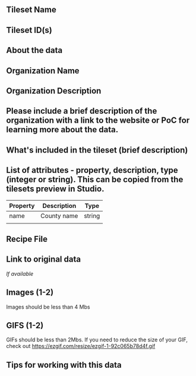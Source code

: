 ## Tileset Name

## Tileset ID(s)

## About the data

## Organization Name

## Organization Description

## Please include a brief description of the organization with a link to the website or PoC for learning more about the data.

## What's included in the tileset (brief description)

## List of attributes - property, description, type (integer or string). This can be copied from the tilesets preview in Studio.

| Property | Description | Type |
| --- | --- | ----
| name | County name | string |
| | | |

## Recipe File

## Link to original data 

_If available_

## Images (1-2)

Images should be less than 4 Mbs

## GIFS (1-2) 

GIFs should be less than 2Mbs. If you need to reduce the size of your GIF, check out <https://ezgif.com/resize/ezgif-1-92c065b78d4f.gif>

## Tips for working with this data
